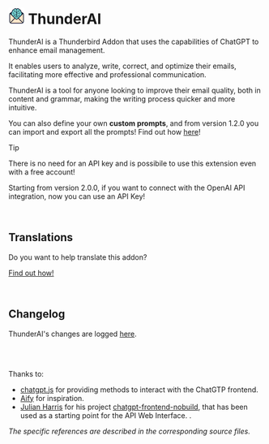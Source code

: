 # ![ThunderAI icon](images/icon-32px.png "ThunderAI") ThunderAI

ThunderAI is a Thunderbird Addon that uses the capabilities of ChatGPT to enhance email management.

It enables users to analyze, write, correct, and optimize their emails, facilitating more effective and professional communication.

ThunderAI is a tool for anyone looking to improve their email quality, both in content and grammar, making the writing process quicker and more intuitive. 

You can also define your own **custom prompts**, and from version 1.2.0 you can import and export all the prompts!
Find out how [here](https://micz.it/thunderbird-addon-thunderai/custom-prompts/)!


> [!TIP]
> There is no need for an API key and is possibile to use this extension even with a free account!
> 
> Starting from version 2.0.0, if you want to connect with the OpenAI API integration, now you can use an API Key!



<br>

## Translations
Do you want to help translate this addon?

[Find out how!](https://micz.it/thunderbird-addon-thunderai/translate/)

<br>

## Changelog
ThunderAI's changes are logged [here](CHANGELOG.md).

<br>

<br>Thanks to:
<ul><li><a href="https://github.com/KudoAI/chatgpt.js">chatgpt.js</a> for providing methods to interact with the ChatGTP frontend.</li>
<li><a href="https://github.com/ali-raheem/Aify">Aify</a> for inspiration.</li>
<li><a href="https://github.com/boxabirds">Julian Harris</a> for his project <a href="https://github.com/boxabirds/chatgpt-frontend-nobuild">chatgpt-frontend-nobuild</a>, that has been used as a starting point for the API Web Interface.
.</li>
</ul>
<i>The specific references are described in the corresponding source files.</i>
